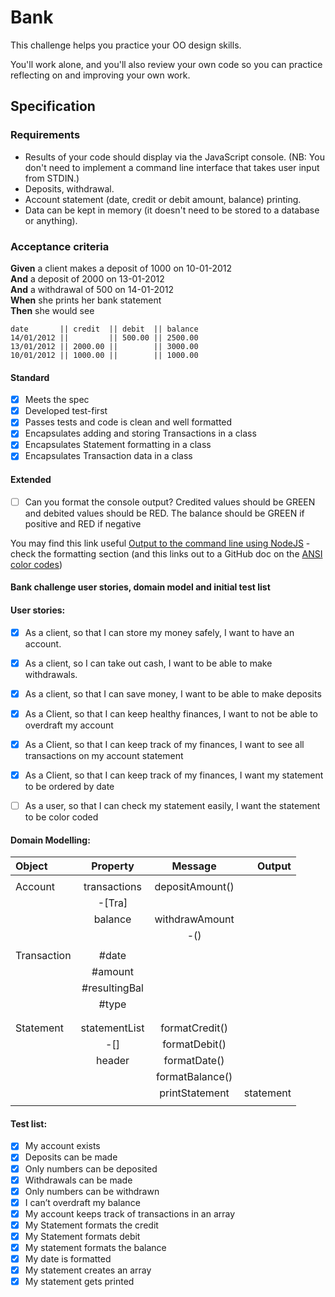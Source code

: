 # Bank

This challenge helps you practice your OO design skills.

You'll work alone, and you'll also review your own code so you can practice reflecting on and improving your own work.

## Specification

### Requirements

* Results of your code should display via the JavaScript console.  (NB: You don't need to implement a command line interface that takes user input from STDIN.)
* Deposits, withdrawal.
* Account statement (date, credit or debit amount, balance) printing.
* Data can be kept in memory (it doesn't need to be stored to a database or anything).

### Acceptance criteria

**Given** a client makes a deposit of 1000 on 10-01-2012  
**And** a deposit of 2000 on 13-01-2012  
**And** a withdrawal of 500 on 14-01-2012  
**When** she prints her bank statement  
**Then** she would see

```
date       || credit  || debit  || balance
14/01/2012 ||         || 500.00 || 2500.00
13/01/2012 || 2000.00 ||        || 3000.00
10/01/2012 || 1000.00 ||        || 1000.00
```


#### Standard
- [x] Meets the spec
- [x] Developed test-first
- [x] Passes tests and code is clean and well formatted
- [x] Encapsulates adding and storing Transactions in a class
- [x] Encapsulates Statement formatting in a class
- [x] Encapsulates Transaction data in a class

#### Extended
- [ ] Can you format the console output?  Credited values should be GREEN and debited values should be RED.  The balance should be GREEN if positive and RED if negative

You may find this link useful [Output to the command line using NodeJS](https://nodejs.dev/en/learn/output-to-the-command-line-using-nodejs/) - check the formatting section (and this links out to a GitHub doc on the [ANSI color codes](https://gist.github.com/iamnewton/8754917))

#### Bank challenge user stories, domain model and initial test list
#### User stories:
- [x]	As a client, so that I can store my money safely, I want to have an account.
- [x]	As a client, so I can take out cash, I want to be able to make withdrawals.
- [x]	As a client, so that I can save money, I want to be able to make deposits
- [x]	As a Client, so that I can keep healthy finances, I want to not be able to overdraft my account
- [x]	As a Client, so that I can keep track of my finances, I want to see all transactions on my account statement
- [x]	As a Client, so that I can keep track of my finances, I want my statement to be ordered by date
- [ ]	As a user, so that I can check my statement easily, I want the statement to be color coded



#### Domain Modelling:
| Object      | Property     | Message       | Output        |
| :---        |    :----:    |     :----:    |          ---: |
|             |              |               |               |
| Account     |transactions  |depositAmount()|               |
|             |  -[Tra]      |               |               |
|             |balance       |withdrawAmount |               |
|             |              | -()           |               |
|             |              |               |               |
| Transaction |#date         |               |               |
|             |#amount       |               |               |
|             |#resultingBal |               |               |
|             |#type         |               |               |
|             |              |               |               |
|             |              |               |               |
| Statement   |statementList |formatCredit() |               |
|             |  -[]         |formatDebit()  |               |
|             | header       |formatDate()   |               |
|             |              |formatBalance()|               |
|             |              |printStatement |statement      |
|             |              |               |               |




#### Test list:

- [x]	My account exists
- [x]	Deposits can be made
- [x]	Only numbers can be deposited
- [x]	Withdrawals can be made
- [x]	Only numbers can be withdrawn
- [x]	I can’t overdraft my balance
- [x]	My account keeps track of transactions in an array
- [x]	My Statement formats the credit
- [x]	My Statement formats debit
- [x]	My statement formats the balance
- [x]	My date is formatted
- [x]	My statement creates an array 
- [x]	My statement gets printed
